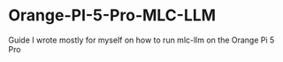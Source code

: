 # Orange-PI-5-Pro-MLC-LLM
Guide I wrote mostly for myself on how to run mlc-llm on the Orange Pi 5 Pro
